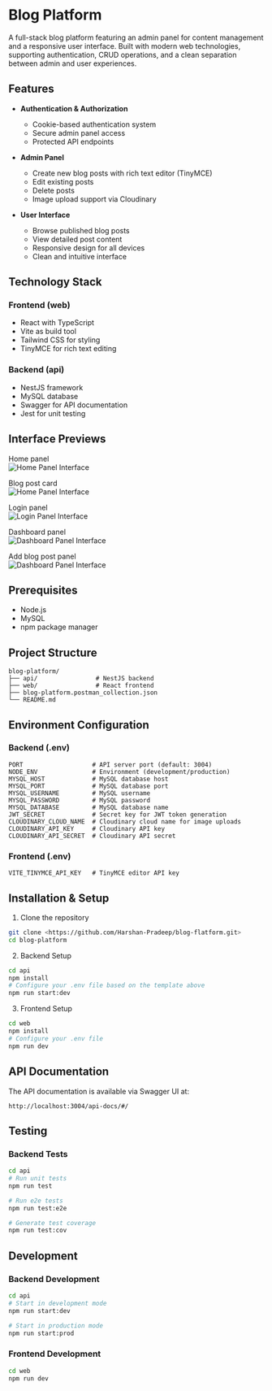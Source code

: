 # Blog Platform

A full-stack blog platform featuring an admin panel for content management and a responsive user interface. Built with modern web technologies, supporting authentication, CRUD operations, and a clean separation between admin and user experiences.

## Features

- **Authentication & Authorization**
  - Cookie-based authentication system
  - Secure admin panel access
  - Protected API endpoints

- **Admin Panel**
  - Create new blog posts with rich text editor (TinyMCE)
  - Edit existing posts
  - Delete posts
  - Image upload support via Cloudinary

- **User Interface**
  - Browse published blog posts
  - View detailed post content
  - Responsive design for all devices
  - Clean and intuitive interface

## Technology Stack

### Frontend (web)
- React with TypeScript
- Vite as build tool
- Tailwind CSS for styling
- TinyMCE for rich text editing

### Backend (api)
- NestJS framework
- MySQL database
- Swagger for API documentation
- Jest for unit testing

## Interface Previews

Home panel  
![Home Panel Interface](./web/src/assets/home-1.png)

Blog post card  
![Home Panel Interface](./web/src/assets/home-2.png)

Login panel  
![Login Panel Interface](./web/src/assets/login.png)

Dashboard panel  
![Dashboard Panel Interface](./web/src/assets/dashboard-1.png)

Add blog post panel  
![Dashboard Panel Interface](./web/src/assets/dashboard-2.png)


## Prerequisites

- Node.js
- MySQL
- npm package manager

## Project Structure

```
blog-platform/
├── api/                # NestJS backend
├── web/                # React frontend
├── blog-platform.postman_collection.json
└── README.md
```

## Environment Configuration

### Backend (.env)
```
PORT                   # API server port (default: 3004)
NODE_ENV               # Environment (development/production)
MYSQL_HOST             # MySQL database host
MYSQL_PORT             # MySQL database port
MYSQL_USERNAME         # MySQL username
MYSQL_PASSWORD         # MySQL password
MYSQL_DATABASE         # MySQL database name
JWT_SECRET             # Secret key for JWT token generation
CLOUDINARY_CLOUD_NAME  # Cloudinary cloud name for image uploads
CLOUDINARY_API_KEY     # Cloudinary API key
CLOUDINARY_API_SECRET  # Cloudinary API secret
```

### Frontend (.env)
```
VITE_TINYMCE_API_KEY   # TinyMCE editor API key
```

## Installation & Setup

1. Clone the repository
```bash
git clone <https://github.com/Harshan-Pradeep/blog-flatform.git>
cd blog-platform
```

2. Backend Setup
```bash
cd api
npm install
# Configure your .env file based on the template above
npm run start:dev
```

3. Frontend Setup
```bash
cd web
npm install
# Configure your .env file
npm run dev
```

## API Documentation

The API documentation is available via Swagger UI at:
```
http://localhost:3004/api-docs/#/
```

## Testing

### Backend Tests
```bash
cd api
# Run unit tests
npm run test

# Run e2e tests
npm run test:e2e

# Generate test coverage
npm run test:cov
```

## Development

### Backend Development
```bash
cd api
# Start in development mode
npm run start:dev

# Start in production mode
npm run start:prod
```

### Frontend Development
```bash
cd web
npm run dev
```
